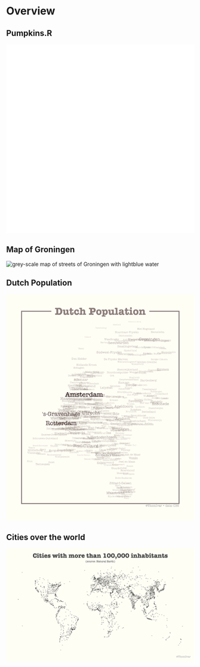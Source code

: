 # Overview

## Pumpkins.R
![drawing of pumpkin based mathematical formulae ](https://github.com/TIvanDijk/pRojects/blob/main/Halloween/pumpkin.gif)


## Map of Groningen 
![grey-scale map of streets of Groningen with lightblue water ](https://github.com/TIvanDijk/pRojects/blob/main/30DaysMaps/groningen.png)

## Dutch Population
![grey/red map showing the names of each Dutch municipality scaled according to population size ](https://github.com/TIvanDijk/pRojects/blob/main/30DaysMaps/population.png)

## Cities over the world 
![Map where each city with more than 100,000 inhabitants is indicated by a point ](https://github.com/TIvanDijk/pRojects/blob/main/30DaysMaps/cities_map.png)